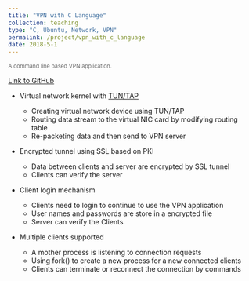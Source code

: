 ```yaml
---
title: "VPN with C Language"
collection: teaching
type: "C, Ubuntu, Network, VPN"
permalink: /project/vpn_with_c_language
date: 2018-5-1
---
```


<span style="color: #666666; font-size: 0.8em;">A command line based VPN application.</span>

[Link to GitHub](https://github.com/ZzzGin/VPN-in-C)

- Virtual network kernel with [TUN/TAP](https://en.wikipedia.org/wiki/TUN/TAP)
  - Creating virtual network device using TUN/TAP
  - Routing data stream to the virtual NIC card by modifying routing table
  - Re-packeting data and then send to VPN server

- Encrypted tunnel using SSL based on PKI
  - Data between clients and server are encrypted by SSL tunnel 
  - Clients can verify the server

- Client login mechanism
  - Clients need to login to continue to use the VPN application
  - User names and passwords are store in a encrypted file
  - Server can verify the Clients

- Multiple clients supported
  - A mother process is listening to connection requests
  - Using fork() to create a new process for a new connected clients
  - Clients can terminate or reconnect the connection by commands

